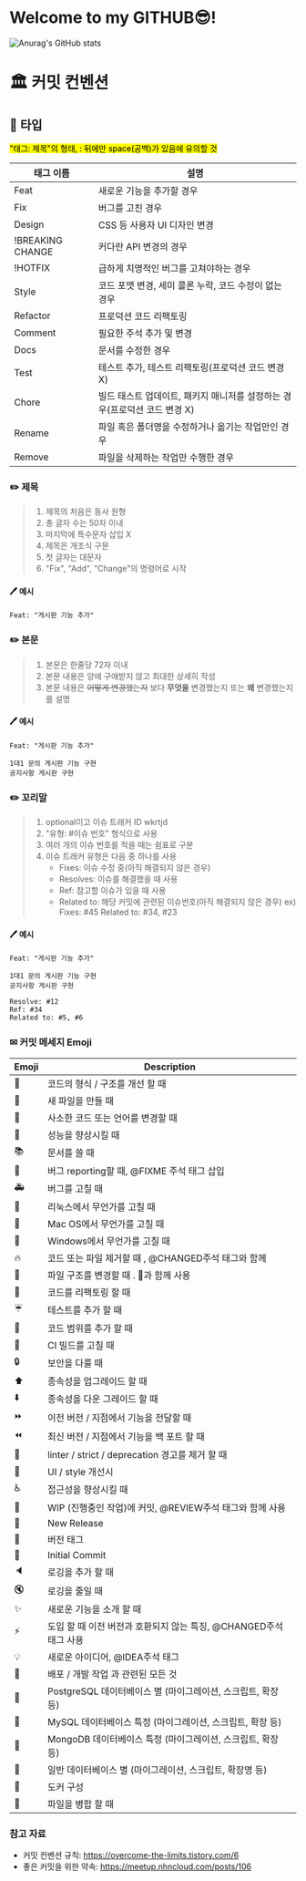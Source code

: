<h1>Welcome to my GITHUB😎!</h1>

<!--<a href="버튼을 눌렀을 때 이동할 링크" target="_blank"><img src="https://img.shields.io/badge/뱃지레이블-배경색?style=뱃지모양&logo=로고&logoColor=로고색상"/></a>-->
<!--로고 아이콘 https://simpleicons.org/-->
![Anurag's GitHub stats](https://github-readme-stats.vercel.app/api?username=p-r-a-o&show_icons=true&theme=radical)
<!--
**p-r-a-o/p-r-a-o** is a ✨ _special_ ✨ repository because its `README.md` (this file) appears on your GitHub profile.

Here are some ideas to get you started:

- 🔭 I’m currently working on ...
- 🌱 I’m currently learning ...
- 👯 I’m looking to collaborate on ...
- 🤔 I’m looking for help with ...
- 💬 Ask me about ...
- 📫 How to reach me: ...
- 😄 Pronouns: ...
- ⚡ Fun fact: ...
-->
# 🏛 커밋 컨벤션
## 🧬 타입
<mark>"태그: 제목"의 형태, : 뒤에만 space(공백)가 있음에 유의할 것</mark>

|태그 이름|설명|
|-------|-----------------------------------------------------------------------------|
|Feat|새로운 기능을 추가할 경우|
|Fix|버그를 고친 경우|
|Design|CSS 등 사용자 UI 디자인 변경|
|!BREAKING CHANGE|커다란 API 변경의 경우|
|!HOTFIX|	급하게 치명적인 버그를 고쳐야하는 경우|
|Style|코드 포맷 변경, 세미 콜론 누락, 코드 수정이 없는 경우|
|Refactor|프로덕션 코드 리팩토링|
|Comment|필요한 주석 추가 및 변경|
|Docs|문서를 수정한 경우|
|Test|테스트 추가, 테스트 리팩토링(프로덕션 코드 변경 X)|
|Chore|빌드 태스트 업데이트, 패키지 매니저를 설정하는 경우(프로덕션 코드 변경 X)|
|Rename|파일 혹은 폴더명을 수정하거나 옮기는 작업만인 경우|
|Remove|파일을 삭제하는 작업만 수행한 경우|

### ✏️ 제목
> 1. 제목의 처음은 동사 원형
> 2. 총 글자 수는 50자 이내
> 3. 마지막에 특수문자 삽입 X
> 4. 제목은 개조식 구문
> 5. 첫 글자는 대문자
> 6. "Fix", "Add", "Change"의 명령어로 시작

#### 🖊️ 예시
```
Feat: "게시판 기능 추가"
```
### ✏️ 본문
> 1. 본문은 한줄당 72자 이내
> 2. 본문 내용은 양에 구애받지 않고 최대한 상세히 작성
> 3. 본문 내용은 ~~어떻게 변경했는지~~ 보다 **무엇을** 변경했는지 또는 **왜** 변경했는지를 설명

#### 🖊️ 예시
```
Feat: "게시판 기능 추가"

1대1 문의 게시판 기능 구현
공지사항 게시판 구현
```

### ✏️ 꼬리말
> 1. optional이고 이슈 트래커 ID wkrtjd
> 2. "유형: #이슈 번호" 형식으로 사용
> 3. 여러 개의 이슈 번호를 적을 때는 쉼표로 구분
> 4. 이슈 트래커 유형은 다음 중 하나를 사용
>    - Fixes: 이슈 수정 중(아직 해결되지 않은 경우)
>    - Resolves: 이슈를 해결했을 때 사용
>    - Ref: 참고할 이슈가 있을 때 사용
>    - Related to: 해당 커밋에 관련된 이슈번호(아직 해결되지 않은 경우)
>    ex) Fixes: #45 Related to: #34, #23

#### 🖊️ 예시
```
Feat: "게시판 기능 추가"

1대1 문의 게시판 기능 구현
공지사항 게시판 구현

Resolve: #12
Ref: #34
Related to: #5, #6
```

### ✉ 커밋 메세지 Emoji

|Emoji|Description|
|--------|----------------------------------------------------------------------|
|🎨|코드의 형식 / 구조를 개선 할 때|
|📰|새 파일을 만들 때|
|📝|사소한 코드 또는 언어를 변경할 때|
|🐎|성능을 향상시킬 때|
|📚|문서를 쓸 때|
|🐛|버그 reporting할 때, @FIXME 주석 태그 삽입|
|🚑|버그를 고칠 때|
|🐧|리눅스에서 무언가를 고칠 때|
|🍎|Mac OS에서 무언가를 고칠 때|
|🏁|Windows에서 무언가를 고칠 때|
|🔥|코드 또는 파일 제거할 때 , @CHANGED주석 태그와 함께|
|🚜|파일 구조를 변경할 때 . 🎨과 함께 사용|
|🔨|코드를 리팩토링 할 때|
|☔️|테스트를 추가 할 때|
|🔬|코드 범위를 추가 할 때|
|💚|CI 빌드를 고칠 때|
|🔒|보안을 다룰 때|
|⬆️|종속성을 업그레이드 할 때|
|⬇️|종속성을 다운 그레이드 할 때|
|⏩|이전 버전 / 지점에서 기능을 전달할 때|
|⏪|최신 버전 / 지점에서 기능을 백 포트 할 때|
|👕|linter / strict / deprecation 경고를 제거 할 때|
|💄|UI / style 개선시|
|♿️|접근성을 향상시킬 때|
|🚧|WIP (진행중인 작업)에 커밋, @REVIEW주석 태그와 함께 사용|
|💎|New Release|
|🔖|버전 태그|
|🎉|Initial Commit|
|🔈|로깅을 추가 할 때|
|🔇|로깅을 줄일 때|
|✨|새로운 기능을 소개 할 때|
|⚡️|도입 할 때 이전 버전과 호환되지 않는 특징, @CHANGED주석 태그 사용|
|💡|새로운 아이디어, @IDEA주석 태그|
|🚀|배포 / 개발 작업 과 관련된 모든 것|
|🐘|PostgreSQL 데이터베이스 별 (마이그레이션, 스크립트, 확장 등)
|🐬|MySQL 데이터베이스 특정 (마이그레이션, 스크립트, 확장 등)
|🍃|MongoDB 데이터베이스 특정 (마이그레이션, 스크립트, 확장 등)|
|🏦|일반 데이터베이스 별 (마이그레이션, 스크립트, 확장명 등)|
|🐳|도커 구성|
|🤝|파일을 병합 할 때|

### 참고 자료
* 커밋 컨벤션 규칙: <https://overcome-the-limits.tistory.com/6>
* 좋은 커밋을 위한 약속: <https://meetup.nhncloud.com/posts/106>
